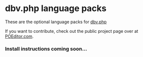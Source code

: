 dbv.php language packs
==================

These are the optional language packs for [dbv.php](https://github.com/victorstanciu/dbv)

If you want to contribute, check out the public project page over at [POEditor.com](http://poeditor.com/join/project?hash=0e8914a77d653dc573b987cd1ace65d3).

### Install instructions coming soon... ###
